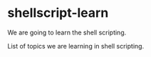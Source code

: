 # shellscript-learn

We are going to learn the shell scripting.

List of topics we are learning in shell scripting.